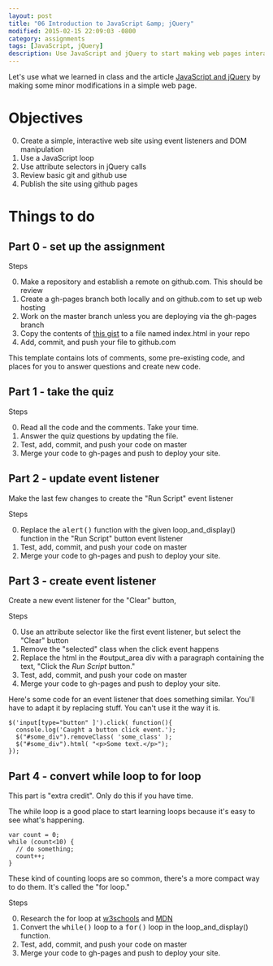 ```yaml
---
layout: post
title: "06 Introduction to JavaScript &amp; jQuery"
modified: 2015-02-15 22:09:03 -0800
category: assignments
tags: [JavaScript, jQuery]
description: Use JavaScript and jQuery to start making web pages interactive
---
```


Let's use what we learned in class and the article [JavaScript and jQuery](/topics/Interaction-JavaScript-jQuery/) by making some minor modifications in a simple web page.

Objectives
==========
0. Create a simple, interactive web site using event listeners and DOM manipulation
0. Use a JavaScript loop
0. Use attribute selectors in jQuery calls
0. Review basic git and github use
0. Publish the site using github pages

Things to do
=====

Part 0 - set up the assignment
----------------------------------
Steps

0. Make a repository and establish a remote on github.com. This should be review
0. Create a gh-pages branch both locally and on github.com to set up web hosting
0. Work on the master branch unless you are deploying via the gh-pages branch
0. Copy the contents of [this gist](https://gist.github.com/Auraelius/5a4973be6117691789fd) to a file named index.html in your repo
0. Add, commit, and push your file to github.com

This template contains lots of comments, some pre-existing code, and places for
you to answer questions and create new code.

Part 1 - take the quiz
----------------------------------
Steps

0. Read all the code and the comments. Take your time.
0. Answer the quiz questions by updating the file.
0. Test, add, commit, and push your code on master
0. Merge your code to gh-pages and push to deploy your site.

Part 2 - update event listener
----------------------------------
Make the last few changes to create the "Run Script" event listener

Steps

0. Replace the <kbd>alert()</kbd> function with the given loop_and_display() function in the "Run Script" button event listener
0. Test, add, commit, and push your code on master
0. Merge your code to gh-pages and push to deploy your site.

Part 3 - create event listener
----------------------------------
Create a new event listener for the "Clear" button,

Steps

0. Use an attribute selector like the first event listener, but select the "Clear" button
0. Remove the "selected" class when the click event happens
0. Replace the html in the #output_area div with a paragraph containing the text, "Click the <em>Run Script</em> button."
0. Test, add, commit, and push your code on master
0. Merge your code to gh-pages and push to deploy your site.

Here's some code for an event listener that does something similar. You'll have to adapt it by replacing stuff. You can't use it the way it is.

    $('input[type="button" ]').click( function(){
      console.log('Caught a button click event.');
      $("#some_div").removeClass( 'some_class' );
      $("#some_div").html( "<p>Some text.</p>");
    });


Part 4 - convert while loop to for loop
----------------------------------
This part is "extra credit". Only do this if you have time.

The while loop is a good place to start learning loops because it's easy to see what's happening.

    var count = 0;
    while (count<10) {
      // do something;
      count++;
    }

These kind of counting loops are so common, there's a more compact way to do them. It's called the "for loop."

Steps

0. Research the for loop at [w3schools](http://www.w3schools.com/js/js_loop_for.asp) and [MDN](https://developer.mozilla.org/en-US/docs/Web/JavaScript/Reference/Statements/for)
0. Convert the <kbd>while()</kbd> loop to a <kbd>for()</kbd> loop in the loop_and_display() function.
0. Test, add, commit, and push your code on master
0. Merge your code to gh-pages and push to deploy your site.
